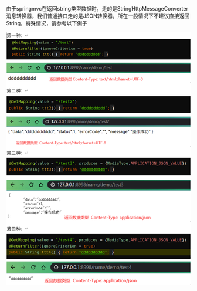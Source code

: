由于springmvc在返回string类型数据时，走的是StringHttpMessageConverter 消息转换器，我们普通接口走的是JSON转换器，所在一般情况下不建议直接返回String，特殊情况，请参考以下例子

![return_string](images/return_string.png)